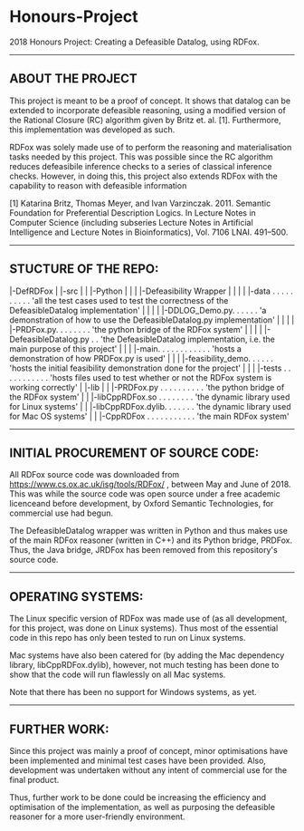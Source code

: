 # Honours-Project

2018 Honours Project: Creating a Defeasible Datalog, using RDFox.

-----------------
ABOUT THE PROJECT
-----------------

This project is meant to be a proof of concept. It shows that datalog can be extended to incorporate defeasible reasoning, using a modified version of the Rational Closure (RC) algorithm given by Britz et. al. [1]. Furthermore, this implementation was developed as such.

RDFox was solely made use of to perform the reasoning and materialisation tasks needed by this project. This was possible since the RC algorithm reduces defeasibile inference checks to a series of classical inference checks. However, in doing this, this project also extends RDFox with the capability to reason with defeasible information

[1] Katarina Britz, Thomas Meyer, and Ivan Varzinczak. 2011. Semantic Foundation for Preferential Description Logics. In Lecture Notes in Computer Science (including subseries Lecture Notes in Artificial Intelligence and Lecture Notes in Bioinformatics), Vol. 7106 LNAI. 491–500.


---------------------
STUCTURE OF THE REPO:
---------------------

|-DefRDFox
|  |-src
|  |  |-Python
|  |  |  |-Defeasibility Wrapper
|  |  |  |  |-data . . . . . . . . . . 'all the test cases used to test the correctness of the DefeasibleDatalog implementation'
|  |  |  |  |-DDLOG_Demo.py. . . . . . 'a demonstration of how to use the DefeasibleDatalog.py implementation'
|  |  |  |  |-PRDFox.py. . . . . . . . 'the python bridge of the RDFox system'
|  |  |  |  |-DefeasibleDatalog.py . . 'the DefeasibleDatalog implementation, i.e. the main purpose of this project'
|  |  |  |-main. . . . . . . . . . . . 'hosts a demonstration of how PRDFox.py is used'
|  |  |  |-feasibility_demo. . . . . . 'hosts the initial feasibility demonstration done for the project'
|  |  |  |-tests . . . . . . . . . . . 'hosts files used to test whether or not the RDFox system is working correctly'
|  |-lib
|  |  |-PRDFox.py .  . . . . . . . . . 'the python bridge of the RDFox system'
|  |  |-libCppRDFox.so . . . . . . . . 'the dynamic library used for Linux systems'
|  |  |-libCppRDFox.dylib. . . . . . . 'the dynamic library used for Mac OS systems'
|  |  |-CppRDFox . . . . . . . . . . . 'the main RDFox system'


-----------------------------------
INITIAL PROCUREMENT OF SOURCE CODE:
-----------------------------------

All RDFox source code was downloaded from https://www.cs.ox.ac.uk/isg/tools/RDFox/ , between May and June of 2018.
This was while the source code was open source under a free academic licenceand before development, by Oxford Semantic Technologies, for commercial use had begun.

The DefeasibleDatalog wrapper was written in Python and thus makes use of the main RDFox reasoner (written in C++) and its Python bridge, PRDFox. 
Thus, the Java bridge, JRDFox has been removed from this repository's source code.


------------------
OPERATING SYSTEMS:
------------------

The Linux specific version of RDFox was made use of (as all development, for this project, was done on Linux systems).
Thus most of the essential code in this repo has only been tested to run on Linux systems.

Mac systems have also been catered for (by adding the Mac dependency library, libCppRDFox.dylib), however, not much testing has been done to show that the code will run flawlessly on all Mac systems.

Note that there has been no support for Windows systems, as yet.


-------------
FURTHER WORK:
-------------

Since this project was mainly a proof of concept, minor optimisations have been implemented and minimal test cases have been provided. Also, development was undertaken without any intent of commercial use for the final product.

Thus, further work to be done could be increasing the efficiency and optimisation of the implementation, as well as purposing the defeasible reasoner for a more user-friendly environment.